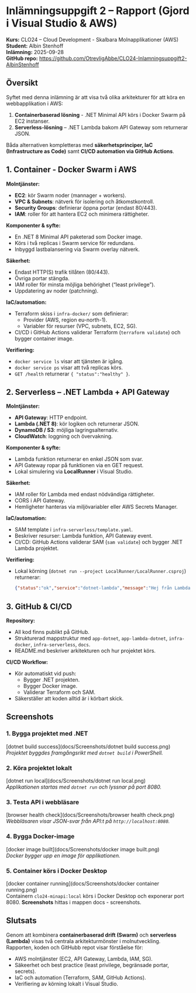 # Inlämningsuppgift 2 – Rapport (Gjord i Visual Studio & AWS)

**Kurs:** CLO24 – Cloud Development - Skalbara Molnapplikationer (AWS)  
**Student:** Albin Stenhoff  
**Inlämning:** 2025-09-28  
**GitHub repo:** https://github.com/OtrevligAbbe/CLO24-Inlamningsuppgift2-AlbinStenhoff


## Översikt
Syftet med denna inlämning är att visa två olika arkitekturer för att köra en webbapplikation i AWS:  

1. **Containerbaserad lösning** - .NET Minimal API körs i Docker Swarm på EC2 instanser.  
2. **Serverless-lösning** – .NET Lambda bakom API Gateway som returnerar JSON.  

Båda alternativen kompletteras med **säkerhetsprinciper, IaC (Infrastructure as Code)** samt **CI/CD automation via GitHub Actions**.


## 1. Container - Docker Swarm i AWS
**Molntjänster:**  
- **EC2**: kör Swarm noder (mannager + workers).  
- **VPC & Subnets**: nätverk för isolering och åtkomstkontroll.  
- **Security Groups**: definierar öppna portar (endast 80/443).  
- **IAM**: roller för att hantera EC2 och minimera rättigheter.  

**Komponenter & syfte:**  
- En .NET 8 Minimal API paketerad som Docker image.  
- Körs i två replicas i Swarm service för redundans.  
- Inbyggd lastbalansering via Swarm overlay nätverk.  

**Säkerhet:**  
- Endast HTTP(S) trafik tillåten (80/443).  
- Övriga portar stängda.  
- IAM roller för minsta möjliga behörighet (“least privilege”).  
- Uppdatering av noder (patchning).  

**IaC/automation:**  
- Terraform skiss i `infra-docker/` som definierar:  
  - Provider (AWS, region eu-north-1).  
  - Variabler för resurser (VPC, subnets, EC2, SG).  
- CI/CD i GitHub Actions validerar Terraform (`terraform validate`) och bygger container image.  

**Verifiering:**  
- `docker service ls` visar att tjänsten är igång.  
- `docker service ps` visar att två replicas körs.  
- `GET /health` returnerar `{ "status":"healthy" }`.  


## 2. Serverless – .NET Lambda + API Gateway
**Molntjänster:**  
- **API Gateway**: HTTP endpoint.  
- **Lambda (.NET 8)**: kör logiken och returnerar JSON.  
- **DynamoDB / S3**: möjliga lagringsalternativ.  
- **CloudWatch**: loggning och övervakning.  

**Komponenter & syfte:**  
- Lambda funktion returnerar en enkel JSON som svar.  
- API Gateway ropar på funktionen via en GET request.  
- Lokal simulering via **LocalRunner** i Visual Studio.  

**Säkerhet:**  
- IAM roller för Lambda med endast nödvändiga rättigheter.  
- CORS i API Gateway.  
- Hemligheter hanteras via miljövariabler eller AWS Secrets Manager.  

**IaC/automation:**  
- SAM template i `infra-serverless/template.yaml`.  
- Beskriver resurser: Lambda funktion, API Gateway event.  
- CI/CD: GitHub Actions validerar SAM (`sam validate`) och bygger .NET Lambda projektet.  

**Verifiering:**  
- Lokal körning (`dotnet run --project LocalRunner/LocalRunner.csproj`) returnerar:  
  ```json
  {"status":"ok","service":"dotnet-lambda","message":"Hej från Lambda (.NET)!"}
  ```


## 3. GitHub & CI/CD
**Repository:**  
- All kod finns publikt på GitHub.  
- Strukturerad mappstruktur med `app-dotnet`, `app-lambda-dotnet`, `infra-docker`, `infra-serverless`, `docs`.  
- README.md beskriver arkitekturen och hur projektet körs.  

**CI/CD Workflow:**  
- Kör automatiskt vid push:  
  - Bygger .NET projekten.  
  - Bygger Docker image.  
  - Validerar Terraform och SAM.  
- Säkerställer att koden alltid är i körbart skick.  

## Screenshots

### 1. Bygga projektet med .NET
[dotnet build success](docs/Screenshots/dotnet build success.png)  
*Projektet byggdes framgångsrikt med `dotnet build` i PowerShell.*

### 2. Köra projektet lokalt
[dotnet run local](docs/Screenshots/dotnet run local.png)  
*Applikationen startas med `dotnet run` och lyssnar på port 8080.*

### 3. Testa API i webbläsare
[browser health check](docs/Screenshots/browser health check.png)  
*Webbläsaren visar JSON-svar från API:t på `http://localhost:8080`.*

### 4. Bygga Docker-image
[docker image built](docs/Screenshots/docker image built.png)  
*Docker bygger upp en image för applikationen.*

### 5. Container körs i Docker Desktop
[docker container running](docs/Screenshots/docker container running.png)  
Containern `clo24-minapi:local` körs i Docker Desktop och exponerar port 8080.
**Screenshots** hittas i mappen docs - screenshots.

## Slutsats
Genom att kombinera **containerbaserad drift (Swarm)** och **serverless (Lambda)** visas två centrala arkitekturmönster i molnutveckling.  
Rapporten, koden och GitHubb repot visar förståelse för:  
- AWS molntjänster (EC2, API Gateway, Lambda, IAM, SG).  
- Säkeerhet och best practice (least privilege, begränsade portar, secrets).  
- IaC och automation (Terraform, SAM, GitHub Actions).  
- Verifiering av körning lokalt i Visual Studio.  
